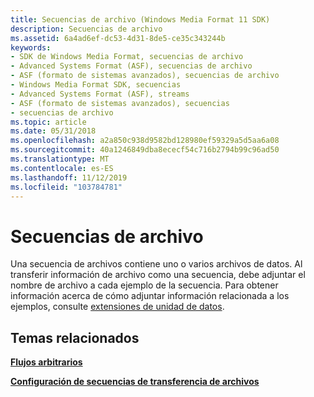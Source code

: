 ```yaml
---
title: Secuencias de archivo (Windows Media Format 11 SDK)
description: Secuencias de archivo
ms.assetid: 6a4ad6ef-dc53-4d31-8de5-ce35c343244b
keywords:
- SDK de Windows Media Format, secuencias de archivo
- Advanced Systems Format (ASF), secuencias de archivo
- ASF (formato de sistemas avanzados), secuencias de archivo
- Windows Media Format SDK, secuencias
- Advanced Systems Format (ASF), streams
- ASF (formato de sistemas avanzados), secuencias
- secuencias de archivo
ms.topic: article
ms.date: 05/31/2018
ms.openlocfilehash: a2a850c938d9582bd128980ef59329a5d5aa6a08
ms.sourcegitcommit: 40a1246849dba8ececf54c716b2794b99c96ad50
ms.translationtype: MT
ms.contentlocale: es-ES
ms.lasthandoff: 11/12/2019
ms.locfileid: "103784781"
---
```

# <a name="file-streams"></a>Secuencias de archivo

Una secuencia de archivos contiene uno o varios archivos de datos. Al transferir información de archivo como una secuencia, debe adjuntar el nombre de archivo a cada ejemplo de la secuencia. Para obtener información acerca de cómo adjuntar información relacionada a los ejemplos, consulte [extensiones de unidad de datos](data-unit-extensions.md).

## <a name="related-topics"></a>Temas relacionados

<dl> <dt>

[**Flujos arbitrarios**](arbitrary-streams.md)
</dt> <dt>

[**Configuración de secuencias de transferencia de archivos**](configuring-file-transfer-streams.md)
</dt> </dl>

 

 





